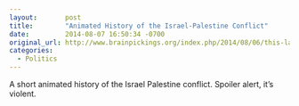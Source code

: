 ```yaml
---
layout:       post
title:        "Animated History of the Israel-Palestine Conflict"
date:         2014-08-07 16:50:34 -0700
original_url: http://www.brainpickings.org/index.php/2014/08/06/this-land-is-mine-nina-paley/
categories:
  - Politics
---
```


A short animated history of the Israel Palestine conflict. Spoiler alert, it’s violent.
